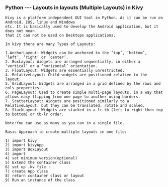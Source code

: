 
### Python ---  Layouts in layouts (Multiple Layouts) in Kivy

    Kivy is a platform independent GUI tool in Python. As it can be run on Android, IOS, linux and Windows 
    etc. It is basically used to develop the Android application, but it does not mean 
    that it can not be used on Desktops applications.

    In kivy there are many Types of Layouts:  

    1.AnchorLayout: Widgets can be anchored to the ‘top’, ‘bottom’, ‘left’, ‘right’ or ‘center’.
    2. BoxLayout: Widgets are arranged sequentially, in either a ‘vertical’ or a ‘horizontal’ orientation.
    3. FloatLayout: Widgets are essentially unrestricted.
    4. RelativeLayout: Child widgets are positioned relative to the layout.
    5. GridLayout: Widgets are arranged in a grid defined by the rows and cols properties.
    6. PageLayout: Used to create simple multi-page layouts, in a way that allows easy flipping from one page to another using borders.
    7. ScatterLayout: Widgets are positioned similarly to a RelativeLayout, but they can be translated, rotate and scaled.
    8. StackLayout: Widgets are stacked in a lr-tb (left to right then top to bottom) or tb-lr order.

    Note:You can use as many as you can in a single file.

    Basic Approach to create multiple layouts in one file: 

    1) import kivy
    2) import kivyApp
    3) import BoxLayout
    4) import 
    4) set minimum version(optional)
    5) Extend the container class
    6) set up .kv file :
    7) create App class
    8) return container class or layout
    9) Run an instance of the class 

    